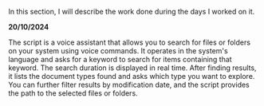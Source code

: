 In this section, I will describe the work done during the days I worked on it.

**20/10/2024**

The script is a voice assistant that allows you to search for files or folders on your system using voice commands. It operates in the system's language and asks for a keyword to search for items containing that keyword. The search duration is displayed in real time. After finding results, it lists the document types found and asks which type you want to explore. You can further filter results by modification date, and the script provides the path to the selected files or folders.